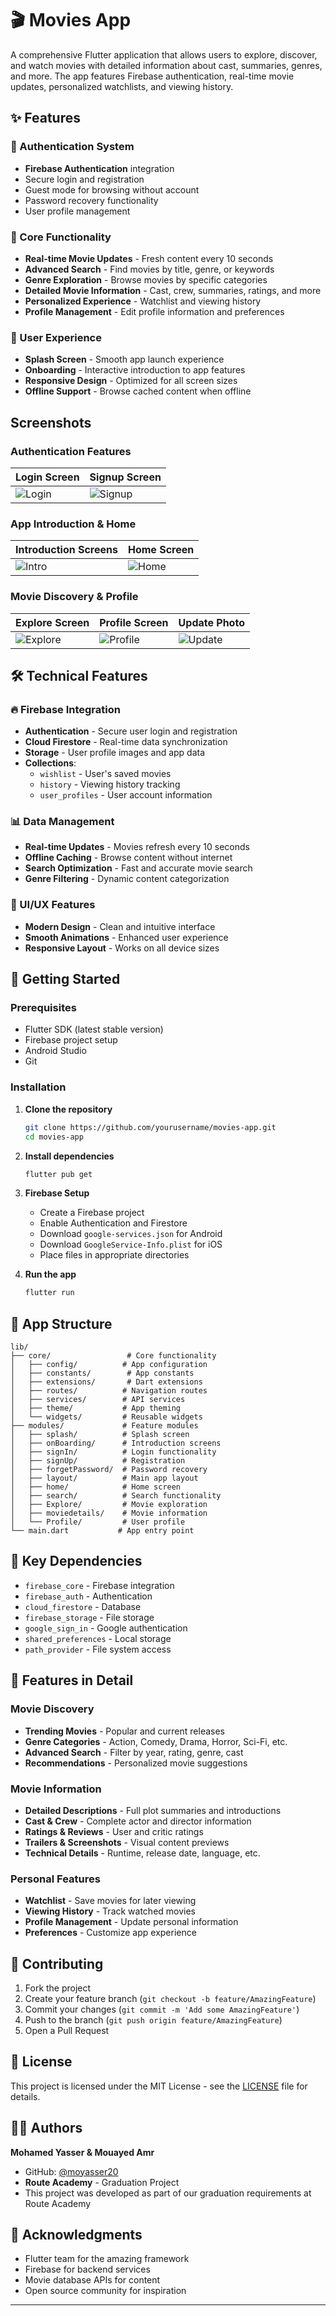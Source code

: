 # 🎬 Movies App

A comprehensive Flutter application that allows users to explore, discover, and watch movies with detailed information about cast, summaries, genres, and more. The app features Firebase authentication, real-time movie updates, personalized watchlists, and viewing history.

## ✨ Features

### 🔐 Authentication System
- **Firebase Authentication** integration
- Secure login and registration
- Guest mode for browsing without account
- Password recovery functionality
- User profile management

### 🎯 Core Functionality
- **Real-time Movie Updates** - Fresh content every 10 seconds
- **Advanced Search** - Find movies by title, genre, or keywords
- **Genre Exploration** - Browse movies by specific categories
- **Detailed Movie Information** - Cast, crew, summaries, ratings, and more
- **Personalized Experience** - Watchlist and viewing history
- **Profile Management** - Edit profile information and preferences

### 📱 User Experience
- **Splash Screen** - Smooth app launch experience
- **Onboarding** - Interactive introduction to app features
- **Responsive Design** - Optimized for all screen sizes
- **Offline Support** - Browse cached content when offline

## Screenshots

### Authentication Features
| Login Screen                           | Signup Screen                            |
|----------------------------------------|------------------------------------------|
| ![Login](readme_images/login.jpg)      | ![Signup](readme_images/create_account.jpg) |

### App Introduction & Home
| Introduction Screens                      | Home Screen                               |
|------------------------------------------|------------------------------------------|
| ![Intro](readme_images/intro_screen.jpg) | ![Home](readme_images/home_Screen.jpg)   |

### Movie Discovery & Profile
| Explore Screen                         | Profile Screen                            | Update Photo                             |
|----------------------------------------|------------------------------------------|------------------------------------------|
| ![Explore](readme_images/explore.jpg)  | ![Profile](readme_images/profile.jpg)    | ![Update](readme_images/update_photo.jpg) |

## 🛠️ Technical Features

### 🔥 Firebase Integration
- **Authentication** - Secure user login and registration
- **Cloud Firestore** - Real-time data synchronization
- **Storage** - User profile images and app data
- **Collections**:
  - `wishlist` - User's saved movies
  - `history` - Viewing history tracking
  - `user_profiles` - User account information

### 📊 Data Management
- **Real-time Updates** - Movies refresh every 10 seconds
- **Offline Caching** - Browse content without internet
- **Search Optimization** - Fast and accurate movie search
- **Genre Filtering** - Dynamic content categorization

### 🎨 UI/UX Features
- **Modern Design** - Clean and intuitive interface
- **Smooth Animations** - Enhanced user experience
- **Responsive Layout** - Works on all device sizes

## 🚀 Getting Started

### Prerequisites
- Flutter SDK (latest stable version)
- Firebase project setup
- Android Studio
- Git

### Installation

1. **Clone the repository**
   ```bash
   git clone https://github.com/yourusername/movies-app.git
   cd movies-app
   ```

2. **Install dependencies**
   ```bash
   flutter pub get
   ```

3. **Firebase Setup**
   - Create a Firebase project
   - Enable Authentication and Firestore
   - Download `google-services.json` for Android
   - Download `GoogleService-Info.plist` for iOS
   - Place files in appropriate directories

4. **Run the app**
   ```bash
   flutter run
   ```

## 📱 App Structure

```
lib/
├── core/                 # Core functionality
│   ├── config/          # App configuration
│   ├── constants/        # App constants
│   ├── extensions/       # Dart extensions
│   ├── routes/          # Navigation routes
│   ├── services/        # API services
│   ├── theme/           # App theming
│   └── widgets/         # Reusable widgets
├── modules/             # Feature modules
│   ├── splash/          # Splash screen
│   ├── onBoarding/      # Introduction screens
│   ├── signIn/          # Login functionality
│   ├── signUp/          # Registration
│   ├── forgetPassword/  # Password recovery
│   ├── layout/          # Main app layout
│   ├── home/            # Home screen
│   ├── search/          # Search functionality
│   ├── Explore/         # Movie exploration
│   ├── moviedetails/    # Movie information
│   └── Profile/         # User profile
└── main.dart           # App entry point
```

## 🔧 Key Dependencies

- `firebase_core` - Firebase integration
- `firebase_auth` - Authentication
- `cloud_firestore` - Database
- `firebase_storage` - File storage
- `google_sign_in` - Google authentication
- `shared_preferences` - Local storage
- `path_provider` - File system access

## 🎯 Features in Detail

### Movie Discovery
- **Trending Movies** - Popular and current releases
- **Genre Categories** - Action, Comedy, Drama, Horror, Sci-Fi, etc.
- **Advanced Search** - Filter by year, rating, genre, cast
- **Recommendations** - Personalized movie suggestions

### Movie Information
- **Detailed Descriptions** - Full plot summaries and introductions
- **Cast & Crew** - Complete actor and director information
- **Ratings & Reviews** - User and critic ratings
- **Trailers & Screenshots** - Visual content previews
- **Technical Details** - Runtime, release date, language, etc.

### Personal Features
- **Watchlist** - Save movies for later viewing
- **Viewing History** - Track watched movies
- **Profile Management** - Update personal information
- **Preferences** - Customize app experience

## 🤝 Contributing

1. Fork the project
2. Create your feature branch (`git checkout -b feature/AmazingFeature`)
3. Commit your changes (`git commit -m 'Add some AmazingFeature'`)
4. Push to the branch (`git push origin feature/AmazingFeature`)
5. Open a Pull Request

## 📄 License

This project is licensed under the MIT License - see the [LICENSE](LICENSE) file for details.

## 👨‍💻 Authors

**Mohamed Yasser & Mouayed Amr**
- GitHub: [@moyasser20](https://github.com/moyasser20)
- **Route Academy** - Graduation Project
- This project was developed as part of our graduation requirements at Route Academy

## 🙏 Acknowledgments

- Flutter team for the amazing framework
- Firebase for backend services
- Movie database APIs for content
- Open source community for inspiration

---

